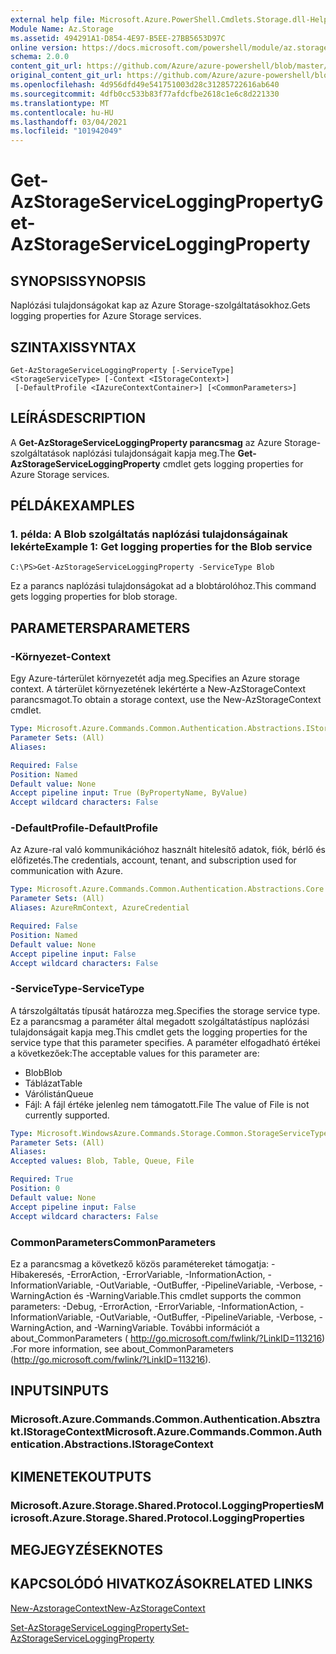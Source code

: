 ```yaml
---
external help file: Microsoft.Azure.PowerShell.Cmdlets.Storage.dll-Help.xml
Module Name: Az.Storage
ms.assetid: 494291A1-D854-4E97-B5EE-27BB5653D97C
online version: https://docs.microsoft.com/powershell/module/az.storage/get-azstorageserviceloggingproperty
schema: 2.0.0
content_git_url: https://github.com/Azure/azure-powershell/blob/master/src/Storage/Storage.Management/help/Get-AzStorageServiceLoggingProperty.md
original_content_git_url: https://github.com/Azure/azure-powershell/blob/master/src/Storage/Storage.Management/help/Get-AzStorageServiceLoggingProperty.md
ms.openlocfilehash: 4d956dfd49e541751003d28c31285722616ab640
ms.sourcegitcommit: 4dfb0cc533b83f77afdcfbe2618c1e6c8d221330
ms.translationtype: MT
ms.contentlocale: hu-HU
ms.lasthandoff: 03/04/2021
ms.locfileid: "101942049"
---
```

# <span data-ttu-id="5e42a-101">Get-AzStorageServiceLoggingProperty</span><span class="sxs-lookup"><span data-stu-id="5e42a-101">Get-AzStorageServiceLoggingProperty</span></span>

## <span data-ttu-id="5e42a-102">SYNOPSIS</span><span class="sxs-lookup"><span data-stu-id="5e42a-102">SYNOPSIS</span></span>
<span data-ttu-id="5e42a-103">Naplózási tulajdonságokat kap az Azure Storage-szolgáltatásokhoz.</span><span class="sxs-lookup"><span data-stu-id="5e42a-103">Gets logging properties for Azure Storage services.</span></span>

## <span data-ttu-id="5e42a-104">SZINTAXIS</span><span class="sxs-lookup"><span data-stu-id="5e42a-104">SYNTAX</span></span>

```
Get-AzStorageServiceLoggingProperty [-ServiceType] <StorageServiceType> [-Context <IStorageContext>]
 [-DefaultProfile <IAzureContextContainer>] [<CommonParameters>]
```

## <span data-ttu-id="5e42a-105">LEÍRÁS</span><span class="sxs-lookup"><span data-stu-id="5e42a-105">DESCRIPTION</span></span>
<span data-ttu-id="5e42a-106">A **Get-AzStorageServiceLoggingProperty parancsmag** az Azure Storage-szolgáltatások naplózási tulajdonságait kapja meg.</span><span class="sxs-lookup"><span data-stu-id="5e42a-106">The **Get-AzStorageServiceLoggingProperty** cmdlet gets logging properties for Azure Storage services.</span></span>

## <span data-ttu-id="5e42a-107">PÉLDÁK</span><span class="sxs-lookup"><span data-stu-id="5e42a-107">EXAMPLES</span></span>

### <span data-ttu-id="5e42a-108">1. példa: A Blob szolgáltatás naplózási tulajdonságainak lekérte</span><span class="sxs-lookup"><span data-stu-id="5e42a-108">Example 1: Get logging properties for the Blob service</span></span>
```
C:\PS>Get-AzStorageServiceLoggingProperty -ServiceType Blob
```

<span data-ttu-id="5e42a-109">Ez a parancs naplózási tulajdonságokat ad a blobtárolóhoz.</span><span class="sxs-lookup"><span data-stu-id="5e42a-109">This command gets logging properties for blob storage.</span></span>

## <span data-ttu-id="5e42a-110">PARAMETERS</span><span class="sxs-lookup"><span data-stu-id="5e42a-110">PARAMETERS</span></span>

### <span data-ttu-id="5e42a-111">-Környezet</span><span class="sxs-lookup"><span data-stu-id="5e42a-111">-Context</span></span>
<span data-ttu-id="5e42a-112">Egy Azure-tárterület környezetét adja meg.</span><span class="sxs-lookup"><span data-stu-id="5e42a-112">Specifies an Azure storage context.</span></span>
<span data-ttu-id="5e42a-113">A tárterület környezetének lekértérte a New-AzStorageContext parancsmagot.</span><span class="sxs-lookup"><span data-stu-id="5e42a-113">To obtain a storage context, use the New-AzStorageContext cmdlet.</span></span>

```yaml
Type: Microsoft.Azure.Commands.Common.Authentication.Abstractions.IStorageContext
Parameter Sets: (All)
Aliases:

Required: False
Position: Named
Default value: None
Accept pipeline input: True (ByPropertyName, ByValue)
Accept wildcard characters: False
```

### <span data-ttu-id="5e42a-114">-DefaultProfile</span><span class="sxs-lookup"><span data-stu-id="5e42a-114">-DefaultProfile</span></span>
<span data-ttu-id="5e42a-115">Az Azure-ral való kommunikációhoz használt hitelesítő adatok, fiók, bérlő és előfizetés.</span><span class="sxs-lookup"><span data-stu-id="5e42a-115">The credentials, account, tenant, and subscription used for communication with Azure.</span></span>

```yaml
Type: Microsoft.Azure.Commands.Common.Authentication.Abstractions.Core.IAzureContextContainer
Parameter Sets: (All)
Aliases: AzureRmContext, AzureCredential

Required: False
Position: Named
Default value: None
Accept pipeline input: False
Accept wildcard characters: False
```

### <span data-ttu-id="5e42a-116">-ServiceType</span><span class="sxs-lookup"><span data-stu-id="5e42a-116">-ServiceType</span></span>
<span data-ttu-id="5e42a-117">A társzolgáltatás típusát határozza meg.</span><span class="sxs-lookup"><span data-stu-id="5e42a-117">Specifies the storage service type.</span></span>
<span data-ttu-id="5e42a-118">Ez a parancsmag a paraméter által megadott szolgáltatástípus naplózási tulajdonságait kapja meg.</span><span class="sxs-lookup"><span data-stu-id="5e42a-118">This cmdlet gets the logging properties for the service type that this parameter specifies.</span></span>
<span data-ttu-id="5e42a-119">A paraméter elfogadható értékei a következőek:</span><span class="sxs-lookup"><span data-stu-id="5e42a-119">The acceptable values for this parameter are:</span></span>
- <span data-ttu-id="5e42a-120">Blob</span><span class="sxs-lookup"><span data-stu-id="5e42a-120">Blob</span></span> 
- <span data-ttu-id="5e42a-121">Táblázat</span><span class="sxs-lookup"><span data-stu-id="5e42a-121">Table</span></span>
- <span data-ttu-id="5e42a-122">Várólistán</span><span class="sxs-lookup"><span data-stu-id="5e42a-122">Queue</span></span>
- <span data-ttu-id="5e42a-123">Fájl: A fájl értéke jelenleg nem támogatott.</span><span class="sxs-lookup"><span data-stu-id="5e42a-123">File The value of File is not currently supported.</span></span>

```yaml
Type: Microsoft.WindowsAzure.Commands.Storage.Common.StorageServiceType
Parameter Sets: (All)
Aliases:
Accepted values: Blob, Table, Queue, File

Required: True
Position: 0
Default value: None
Accept pipeline input: False
Accept wildcard characters: False
```

### <span data-ttu-id="5e42a-124">CommonParameters</span><span class="sxs-lookup"><span data-stu-id="5e42a-124">CommonParameters</span></span>
<span data-ttu-id="5e42a-125">Ez a parancsmag a következő közös paramétereket támogatja: -Hibakeresés, -ErrorAction, -ErrorVariable, -InformationAction, -InformationVariable, -OutVariable, -OutBuffer, -PipelineVariable, -Verbose, -WarningAction és -WarningVariable.</span><span class="sxs-lookup"><span data-stu-id="5e42a-125">This cmdlet supports the common parameters: -Debug, -ErrorAction, -ErrorVariable, -InformationAction, -InformationVariable, -OutVariable, -OutBuffer, -PipelineVariable, -Verbose, -WarningAction, and -WarningVariable.</span></span> <span data-ttu-id="5e42a-126">További információt a about_CommonParameters ( http://go.microsoft.com/fwlink/?LinkID=113216) .</span><span class="sxs-lookup"><span data-stu-id="5e42a-126">For more information, see about_CommonParameters (http://go.microsoft.com/fwlink/?LinkID=113216).</span></span>

## <span data-ttu-id="5e42a-127">INPUTS</span><span class="sxs-lookup"><span data-stu-id="5e42a-127">INPUTS</span></span>

### <span data-ttu-id="5e42a-128">Microsoft.Azure.Commands.Common.Authentication.Absztrakt.IStorageContext</span><span class="sxs-lookup"><span data-stu-id="5e42a-128">Microsoft.Azure.Commands.Common.Authentication.Abstractions.IStorageContext</span></span>

## <span data-ttu-id="5e42a-129">KIMENETEK</span><span class="sxs-lookup"><span data-stu-id="5e42a-129">OUTPUTS</span></span>

### <span data-ttu-id="5e42a-130">Microsoft.Azure.Storage.Shared.Protocol.LoggingProperties</span><span class="sxs-lookup"><span data-stu-id="5e42a-130">Microsoft.Azure.Storage.Shared.Protocol.LoggingProperties</span></span>

## <span data-ttu-id="5e42a-131">MEGJEGYZÉSEK</span><span class="sxs-lookup"><span data-stu-id="5e42a-131">NOTES</span></span>

## <span data-ttu-id="5e42a-132">KAPCSOLÓDÓ HIVATKOZÁSOK</span><span class="sxs-lookup"><span data-stu-id="5e42a-132">RELATED LINKS</span></span>

[<span data-ttu-id="5e42a-133">New-AzstorageContext</span><span class="sxs-lookup"><span data-stu-id="5e42a-133">New-AzStorageContext</span></span>](./New-AzStorageContext.md)

[<span data-ttu-id="5e42a-134">Set-AzStorageServiceLoggingProperty</span><span class="sxs-lookup"><span data-stu-id="5e42a-134">Set-AzStorageServiceLoggingProperty</span></span>](./Set-AzStorageServiceLoggingProperty.md)


